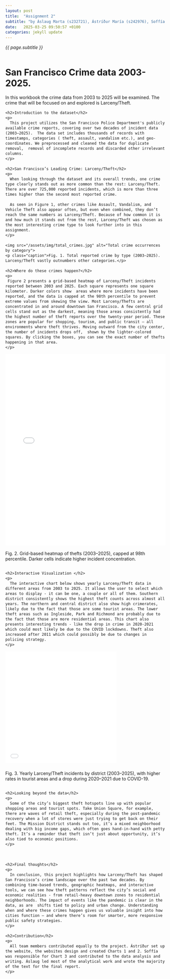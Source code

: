 ```yaml
---
layout: post
title:  "Assignment 2"
subtitle: "by Áslaug Marta (s232721), Ástríður María (s242976), Soffía Steingrímsdóttir (s242691)"
date:   2025-03-25 09:50:57 +0100
categories: jekyll update
---
```

*{{ page.subtitle }}*


<div class="magazine-layout">
  <!-- LEFT COLUMN -->
  <div class="column left">
    <h1>San Francisco Crime data 2003-2025.</h1>
    <p class="lede">
      In this workbook the crime data from 2003 to 2025 will be examined. The crime that will be focused on and explored is Larceny/Theft. 
    </p>

    <h2>Introduction to the dataset</h2>
    <p>
      This project utilizes the San Francisco Police Department's publicly available crime reports, covering over two decades of incident data (2003–2025).  The data set includes thousands of records with  timestamps, categories ( theft, assault, vandalism etc.), and geo-coordinates. We preprocessed and cleaned the data for duplicate removal,  removal of incomplete records and discarded other irrelevant columns. 
    </p>

    <h2>San Francisco’s Leading Crime: Larceny/Theft</h2>
    <p>
      When looking through the dataset and its overall trends, one crime type clearly stands out as more common than the rest: Larceny/Theft. There are over 725,000 reported incidents, which is more than three times higher than the second most reported crime. 
      
      As seen in Figure 1, other crimes like Assault, Vandalism, and Vehicle Theft also appear often, but even when combined, they don’t reach the same numbers as Larceny/Theft. Because of how common it is and how much it stands out from the rest, Larceny/Theft was chosen as the most interesting crime type to look further into in this assignment.
    </p>

    <img src="/assets/img/total_crimes.jpg" alt="Total crime occurrences by category">
    <p class="caption">Fig. 1. Total reported crime by type (2003–2025). Larceny/Theft vastly outnumbers other categories.</p>

    <h2>Where do these crimes happen?</h2>
    <p>
     Figure 2 presents a grid-based heatmap of Larceny/Theft incidents reported between 2003 and 2025. Each square represents one square kilometer. Darker colors show  areas where more incidents have been reported, and the data is capped at the 98th percentile to prevent extreme values from skewing the view. Most Larceny/Thefts are concentrated in and around downtown San Francisco. A few central grid cells stand out as the darkest, meaning those areas consistently had the highest number of theft reports over the twenty-year period. These zones are popular for shopping, tourism, and public transit — all environments where theft thrives. Moving outward from the city center, the number of incidents drops off,  shown by the lighter-colored squares. By clicking the boxes, you can see the exact number of thefts happening in that area. 
    </p>

   <iframe src="/assets/html/theft_map.html" width="100%" height="600px" style="border:none;"></iframe>
    <p class="caption">Fig. 2. Grid-based heatmap of thefts (2003–2025), capped at 98th percentile. Darker cells indicate higher incident concentration.</p>
 
 </div>

  <!-- RIGHT COLUMN -->
  <div class="column right">

    <h2>Interactive Visualization </h2>
    <p>
      The interactive chart below shows yearly Larceny/Theft data in different areas from 2003 to 2025. It allows the user to select which areas to display - it can be one, a couple or all of them. Southern district consistently shows the highest theft counts across almost all years. The northern and central district also show high crimerates, likely due to the fact that those are some tourist areas. The lower theft areas such as Ingleside, Park and Richmond are probably due to the fact that those are more residential areas. This chart also presents interesting trends - like the drop in crime in 2020-2021 which could most likely be due to the COVID lockdowns. Theft also increased after 2011 which could possibly be due to changes in policing strategy.
    </p>

 <div style="width: 100%; overflow-x: auto;">
  <div style="transform: scale(0.7); transform-origin: top left; width: 500px; height: 360px;">
    <iframe 
      src="/assets/html/graf3.html" 
      style="width: 100%; height: 500px; border: none;"
      >
    </iframe>
  </div>
  <p class="caption">Fig. 3. Yearly Larceny/Theft incidents by district (2003–2025), with higher rates in tourist areas and a drop during 2020–2021 due to COVID-19.</p>
</div>

    <h2>Looking beyond the data</h2>
    <p>
      Some of the city’s biggest theft hotspots line up with popular shopping areas and tourist spots. Take Union Square, for example, there are waves of retail theft, especially during the post-pandemic recovery when a lot of stores were just trying to get back on their feet. The Mission District stands out too, it’s a mixed neighborhood dealing with big income gaps, which often goes hand-in-hand with petty theft. It’s a reminder that theft isn’t just about opportunity, it’s also tied to economic positions.
    </p>



    <h2>Final thoughts</h2>
    <p>
      In conclusion, this project highlights how Larceny/Theft has shaped San Francisco’s crime landscape over the past two decades. By combining time-based trends, geographic heatmaps, and interactive tools, we can see how theft patterns reflect the city’s social and economic realities - from retail-heavy downtown zones to residential neighborhoods. The impact of events like the pandemic is clear in the data, as are  shifts tied to policy and urban change. Understanding when and where these crimes happen gives us valuable insight into how cities function — and where there’s room for smarter, more responsive public safety strategies.
    </p>

    <h2>Contribution</h2>
    <p>
      All team members contributed equally to the project. Ástríður set up the website, the websites design and created Charts 1 and 2. Soffía was responsible for Chart 3 and contributed to the data analysis and writing. Áslaug led most of the analytical work and wrote the majority of the text for the final report.
    </p>
  </div>
</div>